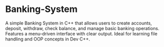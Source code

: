 # Banking-System
A simple Banking System in C++ that allows users to create accounts, deposit, withdraw, check balance, and manage basic banking operations. Features a menu-driven interface with clear output. Ideal for learning file handling and OOP concepts in Dev C++.
